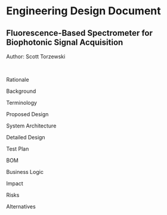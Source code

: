 # Engineering Design Document
## Fluorescence-Based Spectrometer for Biophotonic Signal Acquisition
Author: Scott Torzewski

<br>

Rationale

Background

Terminology

Proposed Design

System Architecture

Detailed Design

Test Plan

BOM

Business Logic

Impact

Risks

Alternatives 



